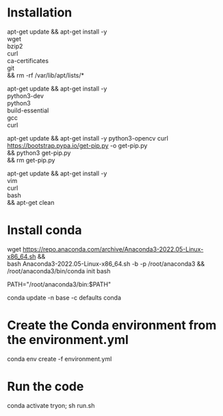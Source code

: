 # Installation

apt-get update && apt-get install -y \
    wget \
    bzip2 \
    curl \
    ca-certificates \
    git \
    && rm -rf /var/lib/apt/lists/*

apt-get update && apt-get install -y \
    python3-dev \
    python3 \
    build-essential \
    gcc \
    curl

apt-get update && apt-get install -y python3-opencv
curl https://bootstrap.pypa.io/get-pip.py -o get-pip.py \
    && python3 get-pip.py \
    && rm get-pip.py

apt-get update && apt-get install -y \
    vim \
    curl \
    bash \
    && apt-get clean


# Install conda

wget https://repo.anaconda.com/archive/Anaconda3-2022.05-Linux-x86_64.sh && \
    bash Anaconda3-2022.05-Linux-x86_64.sh -b -p /root/anaconda3 && \
    /root/anaconda3/bin/conda init bash


PATH="/root/anaconda3/bin:$PATH"

conda update -n base -c defaults conda



# Create the Conda environment from the environment.yml
conda env create -f environment.yml

# Run the code
conda activate tryon; sh run.sh